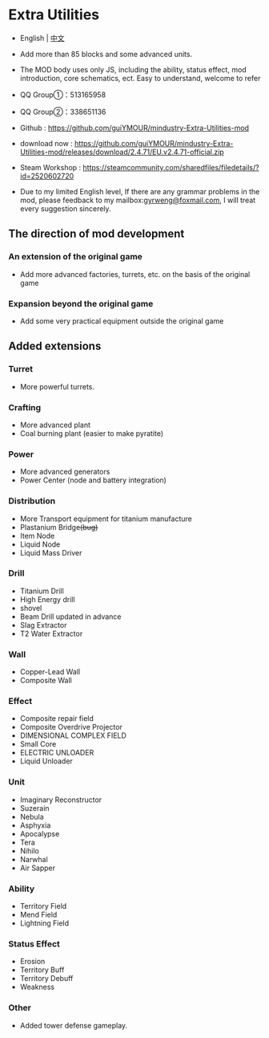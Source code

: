 # Extra Utilities

- English | [中文](README_cn.md)

- Add more than 85 blocks and some advanced units.

- The MOD body uses only JS, including the ability, status effect, mod introduction, core schematics, ect. Easy to understand, welcome to refer


- QQ Group①：513165958
- QQ Group②：338651136
- Github : https://github.com/guiYMOUR/mindustry-Extra-Utilities-mod
- download now : https://github.com/guiYMOUR/mindustry-Extra-Utilities-mod/releases/download/2.4.71/EU.v2.4.71-official.zip
- Steam Workshop : https://steamcommunity.com/sharedfiles/filedetails/?id=2520602720
- Due to my limited English level, If there are any grammar problems in the mod, please feedback to my mailbox:gyrweng@foxmail.com, I will treat every suggestion sincerely.

## The direction of mod development

### An extension of the original game
- Add more advanced factories, turrets, etc. on the basis of the original game

### Expansion beyond the original game
- Add some very practical equipment outside the original game

## Added extensions

### Turret
- More powerful turrets.

### Crafting
- More advanced plant 
- Coal burning plant (easier to make pyratite)

### Power
- More advanced generators 
- Power Center (node and battery integration)

### Distribution
- More Transport equipment for titanium manufacture
- Plastanium Bridge<strike>(bug)</strike>
- Item Node
- Liquid Node
- Liquid Mass Driver

### Drill
- Titanium Drill
- High Energy drill
- shovel
- Beam Drill updated in advance
- Slag Extractor
- T2 Water Extractor

### Wall
- Copper-Lead Wall
- Composite Wall

### Effect
- Composite repair field
- Composite Overdrive Projector
- DIMENSIONAL COMPLEX FIELD
- Small Core
- ELECTRIC UNLOADER
- Liquid Unloader

### Unit
- Imaginary Reconstructor
- Suzerain
- Nebula
- Asphyxia
- Apocalypse
- Tera
- Nihilo
- Narwhal
- Air Sapper

### Ability
- Territory Field
- Mend Field
- Lightning Field

### Status Effect
- Erosion
- Territory Buff
- Territory Debuff
- Weakness

### Other
- Added tower defense gameplay.
